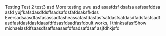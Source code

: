 Testing
Test 2
test3
asd
More testing uwu
asd
asasfdsf
dsafsa
asfssafddsa
asfd
yujfkafsdasdfdsffsadsafdsfafdsaksfkdss
EversadsaasdfasfasassadfasheassafasfdasfasfsafdasfsafdasdfadsfasfsadfasdfasfdasfdasfdaasfdfdsasfdsadfasfdouIt works, I thinksafasfShow michaelasfdfsaasdfsaffsaasasfdfsadsafdsaf
asjfdhkjsfd